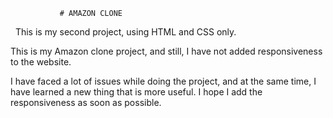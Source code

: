                # AMAZON CLONE 

 
This is my second project, using HTML and CSS only.

This is my Amazon clone project, and still, I have not added responsiveness to the website.

I have faced a lot of issues while doing the project, and at the same time, I have learned a new thing that is more useful. I hope I add the responsiveness as soon as possible.